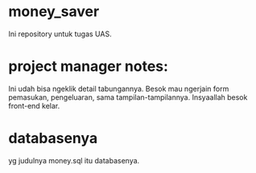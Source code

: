 # money_saver

Ini repository untuk tugas UAS.

# project manager notes:
Ini udah bisa ngeklik detail tabungannya.
Besok mau ngerjain form pemasukan, pengeluaran, sama tampilan-tampilannya.
Insyaallah besok front-end kelar.

# databasenya
yg judulnya money.sql itu databasenya.

